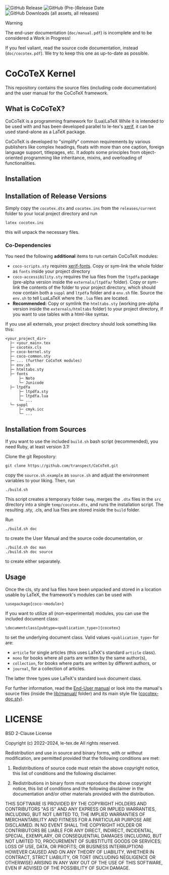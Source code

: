![GitHub Release](https://img.shields.io/github/v/release/transpect/CoCoTeX?include_prereleases) ![GitHub (Pre-)Release Date](https://img.shields.io/github/release-date-pre/transpect/CoCoTeX) ![GitHub Downloads (all assets, all releases)](https://img.shields.io/github/downloads/transpect/cocotex/total)

> [!WARNING]  
> The end-user documentation (`doc/manual.pdf`) is incomplete and to
> be considered a Work in Progress!
>
> If you feel valiant, read the source code documentation, instead
> (`doc/cocotex.pdf`). We try to keep this one as up-to-date as
> possible.

# CoCoTeX Kernel #

This repository contains the source files (including code
documentation) and the user manual for the CoCoTeX framework.

## What is CoCoTeX? ##

CoCoTeX is a programming framework for (Lua)LaTeX While it is intended
to be used with and has been developed parallel to le-tex's
[xerif](https://github.com/transpect/xerif), it can be used
stand-alone as a LaTeX package.

CoCoTeX is developed to "simplify" common requirements by various
publishers like complex headings, floats with more than one caption,
foreign language support, titlepages, etc. It adopts some principles
from object-oriented programming like inheritance, mixins, and
overloading of functionalities.

## Installation ##

## Installation of Release Versions ##

Simply copy the `cocotex.dtx` and `cocotex.ins` from the
`releases/current` folder to your local project directory and run

	latex cocotex.ins

this will unpack the necessary files.

### Co-Dependencies ###

You need the following **additional** items to run certain CoCoTeX modules:
* `coco-scripts.sty` requires
  [xerif-fonts](https://subversion.le-tex.de/common/xerif-fonts/). Copy
  or sym-link the whole folder as `fonts` inside your project
  directory
* `coco-accessibility.sty` requires the lua files from the `ltpdfa`
  package (pre-alpha version inside the `externals/ltpdfa/`
  folder). Copy or sym-link the contents of the folder to your project
  directory, which should now contain both a `suppl` and `ltpdfa`
  folder and a `env.sh` file.  Source the `env.sh` to tell LuaLaTeX
  where the `.lua` files are located.
* **Recommended:** Copy or symlink the `htmltabs.sty` (working
  pre-alpha version inside the `externals/htmltabs` folder) to your
  project directory, if you want to use tables with a html-like
  syntax.

If you use all externals, your project directory should look something
like this:

```
<your_project_dir>
  ├─ <your_main>.tex
  ├─ cocotex.cls
  ├─ coco-kernel.sty
  ├─ coco-common.sty
  ├─ ... (further CoCoTeX modules)
  ├─ env.sh
  ├─ htmltabs.sty
  ├─ fonts
      ├─ Noto
      └─ Junicode
  ├─ ltpdfa
      ├─ ltpdfa.sty
      ├─ ltpdfa.lua
      └─ ...
  └─ suppl
      ├─ cmyk.icc
      └─ ...
```

## Installation from Sources ##

If you want to use the included `build.sh` bash script (recommended),
you need Ruby, at least version 3.1!

Clone the git Repository:

	git clone https://github.com/transpect/CoCoTeX.git

copy the `source.sh.example` as `source.sh` and adjust the environment
variables to your liking. Then, run

	./build.sh

This script creates a temporary folder `temp`, merges the `.dtx` files
in the `src` directory into a single `temp/cocotex.dtx`, and runs the
installation script. The resulting .sty, .cls, and lua files are
stored inside the `build` folder.

Run

	./build.sh doc

to create the User Manual and the source code documentation, or

	./build.sh doc man
	./build.sh doc source

to create either separately.


## Usage ##

Once the cls, sty and lua files have been unpacked and stored in a
location usable by LaTeX, the framework's modules can be used with

	\usepackage{coco-<module>}

If you want to utilize all (non-experimental) modules, you can use the included document class:

	\documentclass[pubtype=<publication_type>]{cocotex}

to set the underlying document class. Valid values `<publication_type>` for are:
* `article` for single articles (this uses LaTeX's standard `article` class).
* `mono` for books where all parts are written by the same author(s),
* `collection`, for books where parts are written by different authors, or
* `journal`, for a collection of articles.

The latter three types use LaTeX's standard `book` document class.

For further information, read the [End-User
manual](https://github.com/transpect/CoCoTeX/blob/main/doc/manual.pdf)
or look into the manual's source files (inside the
[lib/manual/](https://github.com/transpect/CoCoTeX/tree/main/lib/manual)
folder) and its main style file
([cocotex-doc.sty](https://github.com/transpect/CoCoTeX/blob/main/lib/manual/cocotex-doc.sty)).

# LICENSE #

BSD 2-Clause License

Copyright (c) 2022–2024, le-tex.de
All rights reserved.

Redistribution and use in source and binary forms, with or without
modification, are permitted provided that the following conditions are met:

1. Redistributions of source code must retain the above copyright notice, this
   list of conditions and the following disclaimer.

2. Redistributions in binary form must reproduce the above copyright notice,
   this list of conditions and the following disclaimer in the documentation
   and/or other materials provided with the distribution.

THIS SOFTWARE IS PROVIDED BY THE COPYRIGHT HOLDERS AND CONTRIBUTORS "AS IS"
AND ANY EXPRESS OR IMPLIED WARRANTIES, INCLUDING, BUT NOT LIMITED TO, THE
IMPLIED WARRANTIES OF MERCHANTABILITY AND FITNESS FOR A PARTICULAR PURPOSE ARE
DISCLAIMED. IN NO EVENT SHALL THE COPYRIGHT HOLDER OR CONTRIBUTORS BE LIABLE
FOR ANY DIRECT, INDIRECT, INCIDENTAL, SPECIAL, EXEMPLARY, OR CONSEQUENTIAL
DAMAGES (INCLUDING, BUT NOT LIMITED TO, PROCUREMENT OF SUBSTITUTE GOODS OR
SERVICES; LOSS OF USE, DATA, OR PROFITS; OR BUSINESS INTERRUPTION) HOWEVER
CAUSED AND ON ANY THEORY OF LIABILITY, WHETHER IN CONTRACT, STRICT LIABILITY,
OR TORT (INCLUDING NEGLIGENCE OR OTHERWISE) ARISING IN ANY WAY OUT OF THE USE
OF THIS SOFTWARE, EVEN IF ADVISED OF THE POSSIBILITY OF SUCH DAMAGE.
